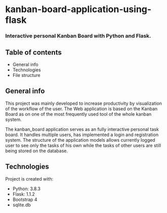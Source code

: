 # kanban-board-application-using-flask
### Interactive personal Kanban Board with Python and Flask.

## Table of contents
* General info
* Technologies
* File structure


## General info

This project was mainly developed to increase productivity by visualization of the workflow of the user. The Web application is based on the Kanban Board as on one of the most frequently used tool of the whole kanban system. 



The kanban_board application serves as an fully interactive personal task board. It handles multiple users, has implemented a login and registration system.
The structure of the application models allows currently logged user to see  only the tasks of his own while the tasks of other users are still being stored on the database.

## Technologies
Project is created with:
* Python: 3.8.3
* Flask: 1.1.2
* Bootstrap 4
* sqlite.db
